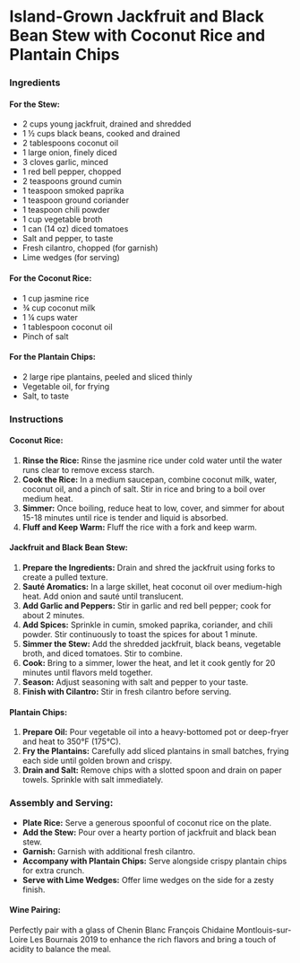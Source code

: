 # Island-Grown Jackfruit and Black Bean Stew with Coconut Rice and Plantain Chips

### Ingredients

#### For the Stew:
- 2 cups young jackfruit, drained and shredded
- 1 ½ cups black beans, cooked and drained
- 2 tablespoons coconut oil
- 1 large onion, finely diced
- 3 cloves garlic, minced
- 1 red bell pepper, chopped
- 2 teaspoons ground cumin
- 1 teaspoon smoked paprika
- 1 teaspoon ground coriander
- 1 teaspoon chili powder
- 1 cup vegetable broth
- 1 can (14 oz) diced tomatoes
- Salt and pepper, to taste
- Fresh cilantro, chopped (for garnish)
- Lime wedges (for serving)

#### For the Coconut Rice:
- 1 cup jasmine rice
- ¾ cup coconut milk
- 1 ¼ cups water
- 1 tablespoon coconut oil
- Pinch of salt

#### For the Plantain Chips:
- 2 large ripe plantains, peeled and sliced thinly
- Vegetable oil, for frying
- Salt, to taste

### Instructions

#### Coconut Rice:
1. **Rinse the Rice:** Rinse the jasmine rice under cold water until the water runs clear to remove excess starch.
2. **Cook the Rice:** In a medium saucepan, combine coconut milk, water, coconut oil, and a pinch of salt. Stir in rice and bring to a boil over medium heat.
3. **Simmer:** Once boiling, reduce heat to low, cover, and simmer for about 15-18 minutes until rice is tender and liquid is absorbed.
4. **Fluff and Keep Warm:** Fluff the rice with a fork and keep warm.

#### Jackfruit and Black Bean Stew:
1. **Prepare the Ingredients:** Drain and shred the jackfruit using forks to create a pulled texture.
2. **Sauté Aromatics:** In a large skillet, heat coconut oil over medium-high heat. Add onion and sauté until translucent.
3. **Add Garlic and Peppers:** Stir in garlic and red bell pepper; cook for about 2 minutes.
4. **Add Spices:** Sprinkle in cumin, smoked paprika, coriander, and chili powder. Stir continuously to toast the spices for about 1 minute.
5. **Simmer the Stew:** Add the shredded jackfruit, black beans, vegetable broth, and diced tomatoes. Stir to combine.
6. **Cook:** Bring to a simmer, lower the heat, and let it cook gently for 20 minutes until flavors meld together.
7. **Season:** Adjust seasoning with salt and pepper to your taste.
8. **Finish with Cilantro:** Stir in fresh cilantro before serving.

#### Plantain Chips:
1. **Prepare Oil:** Pour vegetable oil into a heavy-bottomed pot or deep-fryer and heat to 350°F (175°C).
2. **Fry the Plantains:** Carefully add sliced plantains in small batches, frying each side until golden brown and crispy.
3. **Drain and Salt:** Remove chips with a slotted spoon and drain on paper towels. Sprinkle with salt immediately.

### Assembly and Serving:
- **Plate Rice:** Serve a generous spoonful of coconut rice on the plate.
- **Add the Stew:** Pour over a hearty portion of jackfruit and black bean stew.
- **Garnish:** Garnish with additional fresh cilantro.
- **Accompany with Plantain Chips:** Serve alongside crispy plantain chips for extra crunch.
- **Serve with Lime Wedges:** Offer lime wedges on the side for a zesty finish.

#### Wine Pairing:
Perfectly pair with a glass of Chenin Blanc François Chidaine Montlouis-sur-Loire Les Bournais 2019 to enhance the rich flavors and bring a touch of acidity to balance the meal.